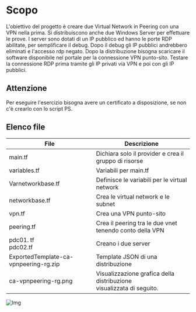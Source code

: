 # Scopo

L'obiettivo del progetto è creare due Virtual Network in Peering con una VPN nella prima.
Si distribuiscono anche due Windows Server per effettuare le prove.
I server sono dotati di un IP pubblico ed hanno le porte RDP abilitate, per semplificare il debug.
Dopo il debug gli IP pubblici andrebbero eliminati e l'accesso rdp negato.
Dopo la distribuzione bisogna scaricare il software disponibile nel portale per la connessione VPN punto-sito.
Testare la connessione RDP prima tramite gli IP privati via VPN e poi con gli IP pubblici.

## Attenzione

Per eseguire l'esercizio bisogna avere un certificato a disposizione, se non c'è crearlo con lo script PS.

## Elenco file

| File                                  | Descrizione                                                                |
| ------------------------------------- | -------------------------------------------------------------------------- |
| main.tf                               | Dichiara solo il provider e crea il gruppo di risorse                      |
| variables.tf                          | Variabili per main.tf                                                      |
| Varnetworkbase.tf                     | Definisce le variabili per le virtual network                              |
| networkbase.tf                        | Crea le virtual network e le subnet                                        |
| vpn.tf                                | Crea una VPN punto-sito                                                    |
| peering.tf                            | Crea il peering tra le due vnet tenendo conto della VPN                    |
| pdc01. tf <br/> pdc02.tf              | Creano i due server                                                        |
| ExportedTemplate-ca-vpnpeering-rg.zip | Template JSON di una distribuzione                                         |
| ca-vpnpeering-rg.png                  | Visualizzazione grafica della distribuzione <br/> visualizzata di seguito. |

![Img](./ca-vpnpeering-rg.png)
